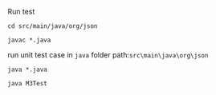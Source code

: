 Run test
```shell
cd src/main/java/org/json
```
```shell
javac *.java
```
run unit test case in `java` folder path:`src\main\java\org\json`

```shell
java *.java
```
```shell
java M3Test
```
